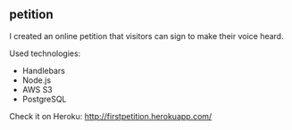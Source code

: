 ## petition

I created an online petition that visitors can sign to make their voice heard.

Used technologies:
- Handlebars
- Node.js
- AWS S3
- PostgreSQL

Check it on Heroku:
http://firstpetition.herokuapp.com/

